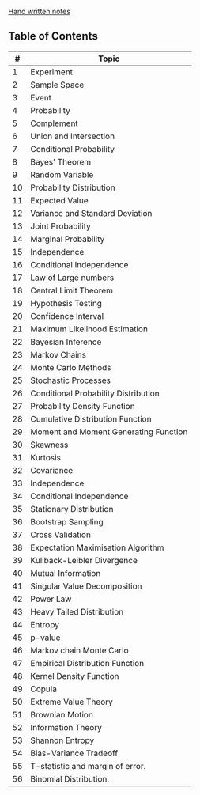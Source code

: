 <a href="https://github.com/Suraj520/data-science/blob/main/06-probability-statistics/01-fundamentals-of-prob/fundamentals-of-probability.pdf"> Hand written notes </a>

## Table of Contents

| # | Topic                                            |
|---|--------------------------------------------------|
| 1 | Experiment                                       |
| 2 | Sample Space                                     |
| 3 | Event                                            |
| 4 | Probability                                      |
| 5 | Complement                                       |
| 6 | Union and Intersection                           |
| 7 | Conditional Probability                          |
| 8 | Bayes' Theorem                                   |
| 9 | Random Variable                                  |
|10 | Probability Distribution                         |
|11 | Expected Value                                   |
|12 | Variance and Standard Deviation                  |
|13 | Joint Probability                                |
|14 | Marginal Probability                             |
|15 | Independence                                     |
|16 | Conditional Independence                         |
|17 | Law of Large numbers                             |
|18 | Central Limit Theorem                            |
|19 | Hypothesis Testing                               |
|20 | Confidence Interval                              |
|21 | Maximum Likelihood Estimation                    |
|22 | Bayesian Inference                               |
|23 | Markov Chains                                    |
|24 | Monte Carlo Methods                              |
|25 | Stochastic Processes                             |
|26 | Conditional Probability Distribution             |
|27 | Probability Density Function                     |
|28 | Cumulative Distribution Function                  |
|29 | Moment and Moment Generating Function             |
|30 | Skewness                                         |
|31 | Kurtosis                                         |
|32 | Covariance                                       |
|33 | Independence                                     |
|34 | Conditional Independence                         |
|35 | Stationary Distribution                          |
|36 | Bootstrap Sampling                               |
|37 | Cross Validation                                 |
|38 | Expectation Maximisation Algorithm               |
|39 | Kullback-Leibler Divergence                       |
|40 | Mutual Information                               |
|41 | Singular Value Decomposition                     |
|42 | Power Law                                        |
|43 | Heavy Tailed Distribution                        |
|44 | Entropy                          |
|45 | p-value                                          |
|46 | Markov chain Monte Carlo                         |
|47 | Empirical Distribution Function                   |
|48 | Kernel Density Function                          |
|49 | Copula                                           |
|50 | Extreme Value Theory                             |
|51 | Brownian Motion                                  |
|52 | Information Theory                               |
|53 | Shannon Entropy                                  |
|54 | Bias-Variance Tradeoff                           |
|55 | T-statistic and margin of error.                           |
|56 | Binomial Distribution.                           |
